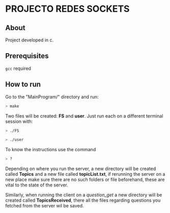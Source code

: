 # PROJECTO REDES SOCKETS


## About

Project developed in c.

## Prerequisites

``gcc`` required


## How to run

Go to the "MainProgram/" directory and run:

```bash
> make
```

Two files will be created: **FS** and **user**. Just run each on a different terminal session with:

```bash
> ./FS
```

```bash
> ./user
```
To know the instructions use the command

```bash
> ?
```

Depending on where you run the server, a new directory will be created called **Topics** and a new file called **topicList.txt**, if rerunning the server on a new place make sure there are no such folders or file beforehand, these are vital to the state of the server.

Similarly, when running the client on a *question_get* a new directory will be created called **TopicsReceived**, there all the files regarding questions you fetched from the server wil be saved.
